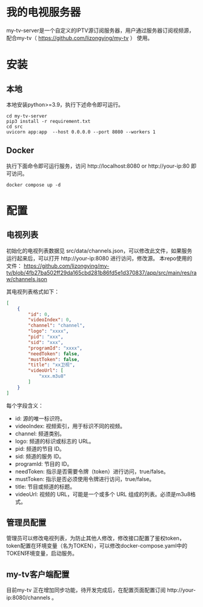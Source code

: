 # 我的电视服务器
my-tv-server是一个自定义的IPTV源订阅服务器，用户通过服务器订阅视频源，配合my-tv（ https://github.com/lizongying/my-tv ） 使用。

# 安装
## 本地
本地安装python>=3.9，执行下述命令即可运行。

```shell
cd my-tv-server
pip3 install -r requirement.txt
cd src
uvicorn app:app  --host 0.0.0.0 --port 8080 --workers 1
```

## Docker
执行下面命令即可运行服务，访问 http://localhost:8080 or http://your-ip:80 即可访问。 
```shell
docker compose up -d
```

# 配置

## 电视列表
初始化的电视列表数据见 src/data/channels.json，可以修改此文件，如果服务运行起来后，可以打开 http://your-ip:8080 进行访问，修改源。
本repo使用的文件： https://github.com/lizongying/my-tv/blob/4fb27ba502ff29da165cbd281b86fd5e1d370837/app/src/main/res/raw/channels.json 

其电视列表格式如下：
```JSON
[
    {
        "id": 0,
        "videoIndex": 0,
        "channel": "channel",
        "logo": "xxxx",
        "pid": "xxx",
        "sid": "xxx",
        "programId": "xxxx",
        "needToken": false,
        "mustToken": false,
        "title": "xx卫视",
        "videoUrl": [
            "xxx.m3u8"
        ]
    }
]
```
每个字段含义：

* id: 源的唯一标识符。
* videoIndex: 视频索引，用于标识不同的视频。
* channel: 频道类别。
* logo: 频道的标识或标志的 URL。
* pid: 频道的节目 ID。
* sid: 频道的服务 ID。
* programId: 节目的 ID。
* needToken: 指示是否需要令牌（token）进行访问，true/false。
* mustToken: 指示是否必须使用令牌进行访问，true/false。
* title: 节目或频道的标题。
* videoUrl: 视频的 URL，可能是一个或多个 URL 组成的列表。必须是m3u8格式。

## 管理员配置
管理员可以修改电视列表，为防止其他人修改，修改接口配置了鉴权token，token配置在环境变量（名为TOKEN），可以修改docker-compose.yaml中的TOKEN环境变量，启动服务。

## my-tv客户端配置
目前my-tv 正在增加同步功能，待开发完成后，在配置页面配置订阅 http://your-ip:8080/channels 。